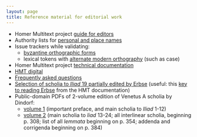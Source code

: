 ```yaml
---
layout: page
title: Reference material for editorial work
---
```




- Homer Multitext project [guide for editors](http://homermultitext.github.io/hmt-editors-guide/editorial-policies/)
- Authority lists for [personal and place names](https://github.com/homermultitext/hmt-authlists)
- Issue trackers while validating:
    - [byzantine orthographic forms](https://github.com/homermultitext/byzortho/issues)
    -  lexical tokens with [alternate modern orthography](https://github.com/homermultitext/lexmapping/issues) (such as case)
- Homer Multitext project [technical documentation](http://homermultitext.github.io/hmt-docs/)
- [HMT digital](http://www.homermultitext.org/hmt-digital/)
- [Frequently asked questions](faq)
- [Selection of scholia to *Iliad* 19 partially edited by Erbse](http://shot.holycross.edu/erbse/chicago-19.html) (useful: this [key to reading Erbse](http://homermultitext.github.io/hmt-docs/tips/erbse-key/) from the HMT documentation)
- Public-domain PDFs of 2-volume edition of Venetus A scholia by Dindorf:
    - [volume 1](http://www.homermultitext.org/pd-pdfs/Dindorfius1875a.pdf) (important preface, and main scholia to *Iliad* 1-12)
    - [volume 2](http://www.homermultitext.org/pd-pdfs/Dindorfius1875b.pdf) (main scholia to *Iiad* 13-24;  all interlinear scholia, beginning p. 308;  list of all *lemmata* beginning on p. 354; addenda and corrigenda beginning on p. 384)






